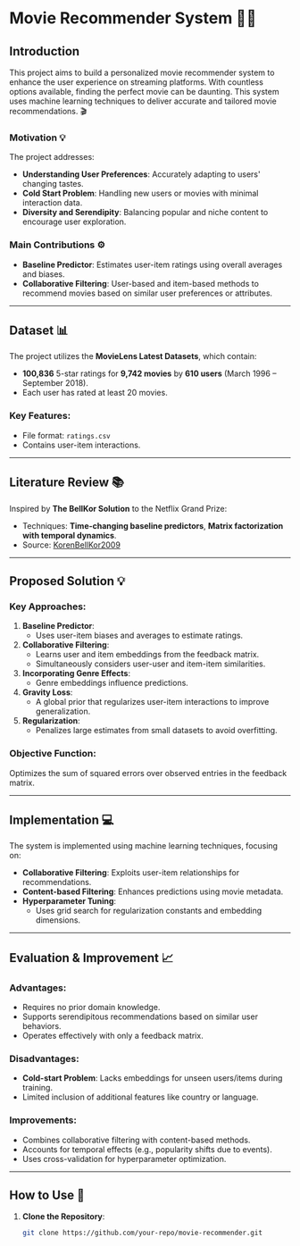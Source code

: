 # Movie Recommender System 🎥🤖

## Introduction

This project aims to build a personalized movie recommender system to enhance the user experience on streaming platforms. With countless options available, finding the perfect movie can be daunting. This system uses machine learning techniques to deliver accurate and tailored movie recommendations. 🎬

### Motivation 💡

The project addresses:
- **Understanding User Preferences**: Accurately adapting to users' changing tastes.
- **Cold Start Problem**: Handling new users or movies with minimal interaction data.
- **Diversity and Serendipity**: Balancing popular and niche content to encourage user exploration.

### Main Contributions ⚙️
- **Baseline Predictor**: Estimates user-item ratings using overall averages and biases.
- **Collaborative Filtering**: User-based and item-based methods to recommend movies based on similar user preferences or attributes.

---

## Dataset 📊

The project utilizes the **MovieLens Latest Datasets**, which contain:
- **100,836** 5-star ratings for **9,742 movies** by **610 users** (March 1996 – September 2018).
- Each user has rated at least 20 movies.

### Key Features:
- File format: `ratings.csv`
- Contains user-item interactions.

---

## Literature Review 📚

Inspired by **The BellKor Solution** to the Netflix Grand Prize:
- Techniques: **Time-changing baseline predictors**, **Matrix factorization with temporal dynamics**.
- Source: [KorenBellKor2009](https://www2.seas.gwu.edu/~simhaweb/champalg/cf/papers/KorenBellKor2009.pdf)

---

## Proposed Solution 💡

### Key Approaches:
1. **Baseline Predictor**:
   - Uses user-item biases and averages to estimate ratings.
2. **Collaborative Filtering**:
   - Learns user and item embeddings from the feedback matrix.
   - Simultaneously considers user-user and item-item similarities.
3. **Incorporating Genre Effects**:
   - Genre embeddings influence predictions.
4. **Gravity Loss**:
   - A global prior that regularizes user-item interactions to improve generalization.
5. **Regularization**:
   - Penalizes large estimates from small datasets to avoid overfitting.

### Objective Function:
Optimizes the sum of squared errors over observed entries in the feedback matrix.

---

## Implementation 💻

The system is implemented using machine learning techniques, focusing on:
- **Collaborative Filtering**: Exploits user-item relationships for recommendations.
- **Content-based Filtering**: Enhances predictions using movie metadata.
- **Hyperparameter Tuning**:
  - Uses grid search for regularization constants and embedding dimensions.

---

## Evaluation & Improvement 📈

### Advantages:
- Requires no prior domain knowledge.
- Supports serendipitous recommendations based on similar user behaviors.
- Operates effectively with only a feedback matrix.

### Disadvantages:
- **Cold-start Problem**: Lacks embeddings for unseen users/items during training.
- Limited inclusion of additional features like country or language.

### Improvements:
- Combines collaborative filtering with content-based methods.
- Accounts for temporal effects (e.g., popularity shifts due to events).
- Uses cross-validation for hyperparameter optimization.

---

## How to Use 🚀

1. **Clone the Repository**:
   ```bash
   git clone https://github.com/your-repo/movie-recommender.git
